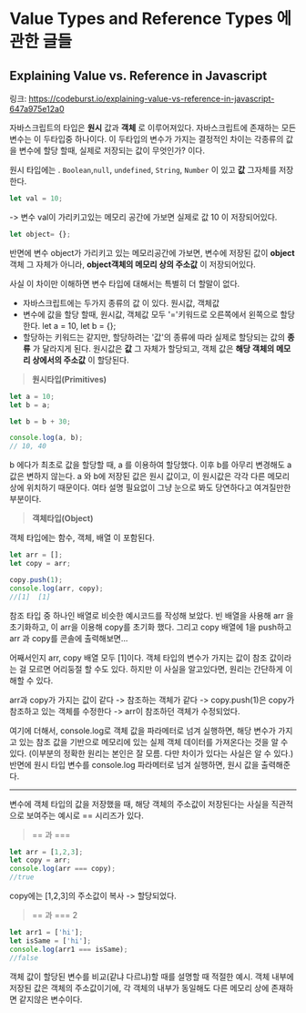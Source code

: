  Value Types and Reference Types 에 관한 글들
================================================


Explaining Value vs. Reference in Javascript
--------------------------------------------
링크: <https://codeburst.io/explaining-value-vs-reference-in-javascript-647a975e12a0>

자바스크립트의 타입은 **원시** 값과 **객체** 로 이루어져있다. 자바스크립트에 존재하는 모든 변수는 이 두타입중 하나이다. 이 두타입의 변수가 가지는 결정적인 차이는 각종류의 값을 변수에 할당 할때, 실제로 저장되는 값이 무엇인가? 이다.

원시 타입에는 . ``Boolean``,``null``, ``undefined``, ``String``, ``Number`` 이 있고 __값__ 그자체를 저장한다.

```javascript
let val = 10;
```

-> 변수 val이 가리키고있는 메모리 공간에 가보면 실제로 값 10 이 저장되어있다.

```javascript
let object= {};
```

반면에 변수 object가 가리키고 있는 메모리공간에 가보면, 변수에 저장된 값이 __object__ 객체 그 자체가 아니라, __object객체의 메모리 상의 주소값__ 이 저장되어있다.

사실 이 차이만 이해하면 변수 타입에 대해서는 특별히 더 할말이 없다.
* 자바스크립트에는 두가지 종류의 값 이 있다. 원시값, 객체값
* 변수에 값을 할당 할때, 원시값, 객체값 모두 '='키워드로 오른쪽에서 왼쪽으로 할당한다. let a = 10,   let b = {};
* 할당하는 키워드는 같지만, 할당하려는 '값'의 종류에 따라 실제로 할당되는 값의 __종류__ 가 달라지게 된다. 원시값은 __값__ 그 자체가 할당되고,  객체 값은 __해당 객체의 메모리 상에서의 주소값__ 이 할당된다.







>  **원시타입(Primitives)**
```javascript
let a = 10;
let b = a;

let b = b + 30;

console.log(a, b);
// 10, 40
```

b 에다가 최초로 값을 할당할 때, a 를 이용하여 할당했다. 이후 b를 아무리 변경해도 a 값은 변하지 않는다. a 와 b에 저장된 값은 원시 값이고, 이 원시값은 각각 다른 메모리 상에 위치하기 때문이다. 여타 설명 필요없이 그냥 눈으로 봐도 당연하다고 여겨질만한 부분이다.



> **객체타입(Object)**

객체 타입에는 함수, 객체, 배열 이 포함된다.



```javascript
let arr = [];
let copy = arr;

copy.push(1);
console.log(arr, copy);
//[1]  [1]
```


참조 타입 중 하나인 배열로 비슷한 예시코드를 작성해 보았다. 빈 배열을 사용해 arr 을 초기화하고, 이 arr을 이용해 copy를 초기화 했다. 그리고 copy 배열에 1을 push하고 arr 과 copy를 콘솔에 출력해보면...

어째서인지 arr, copy 배열 모두 [1]이다. 객체 타입의 변수가 가지는 값이 참조 값이라는 걸 모르면 어리둥절 할 수도 있다. 하지만 이 사실을 알고있다면, 원리는 간단하게 이해할 수 있다.

arr과 copy가 가지는 값이 같다 -> 참조하는 객체가 같다 -> copy.push(1)은 copy가 참조하고 있는 객체를 수정한다 -> arr이 참조하던 객체가 수정되었다.

여기에 더해서, console.log로 객체 값을 파라메터로 넘겨 실행하면, 해당 변수가 가지고 있는 참조 값을 기반으로 메모리에 있는 실제 객체 데이터를 가져온다는 것을 알 수 있다. (이부분의 정확한 원리는 본인은 잘 모름. 다만 차이가 있다는 사실은 알 수 있다.) 반면에 원시 타입 변수를 console.log 파라메터로 넘겨 실행하면, 원시 값을 출력해준다.

--------------------------------

변수에 객체 타입의 값을 저장했을 때, 해당 객체의 주소값이 저장된다는 사실을 직관적으로 보여주는 예시로  == 시리즈가 있다.




> == 과 ===

```javascript
let arr = [1,2,3];
let copy = arr;
console.log(arr === copy);
//true
```
copy에는 [1,2,3]의 주소값이 복사 -> 할당되었다.



> == 과 === 2
```javascript
let arr1 = ['hi'];
let isSame = ['hi'];
console.log(arr1 === isSame);
//false
```

객체 값이 할당된 변수를 비교(같냐 다르냐)할 때를 설명할 때 적절한 예시. 객체 내부에 저장된 값은 객체의 주소값이기에, 각 객체의 내부가 동일해도 다른 메모리 상에 존재하면 같지않은 변수이다.

